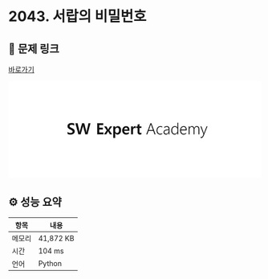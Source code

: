# 2043. 서랍의 비밀번호

## 🔗 문제 링크

[바로가기](https://swexpertacademy.com/main/code/problem/problemDetail.do?contestProbId=AV5QJ_8KAx8DFAUq)

![SWEA 로고](../../images/swea.jpg)

## ⚙️ 성능 요약

| 항목   | 내용      |
| ------ | --------- |
| 메모리 | 41,872 KB |
| 시간   | 104 ms    |
| 언어   | Python    |
